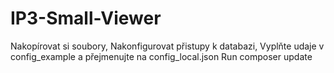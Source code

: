 # IP3-Small-Viewer
Nakopírovat si soubory,
Nakonfigurovat přistupy k databazi,
Vyplňte udaje v config_example a přejmenujte na config_local.json
Run composer update 



